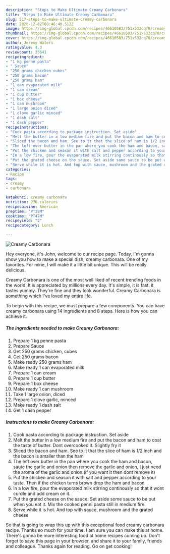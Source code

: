 ```yaml
---
description: "Steps to Make Ultimate Creamy Carbonara"
title: "Steps to Make Ultimate Creamy Carbonara"
slug: 517-steps-to-make-ultimate-creamy-carbonara
date: 2020-12-02T08:46:40.512Z
image: https://img-global.cpcdn.com/recipes/46610583/751x532cq70/creamy-carbonara-recipe-main-photo.jpg
thumbnail: https://img-global.cpcdn.com/recipes/46610583/751x532cq70/creamy-carbonara-recipe-main-photo.jpg
cover: https://img-global.cpcdn.com/recipes/46610583/751x532cq70/creamy-carbonara-recipe-main-photo.jpg
author: Jeremy Waters
ratingvalue: 4.3
reviewcount: 35641
recipeingredient:
- "1 kg penne pasta"
- " Sauce"
- "250 grams chicken cubes"
- "250 grams bacon"
- "250 grams ham"
- "1 can evaporated milk"
- "1 can cream"
- "1 cup butter"
- "1 box cheese"
- "1 can mushroom"
- "1 large onion diced"
- "1 clove garlic minced"
- "1 dash salt"
- "1 dash pepper"
recipeinstructions:
- "Cook pasta according to package instruction. Set aside"
- "Melt the butter in a low medium fire and put the bacon and ham to coat the taste of butter. Dont overcooked it. Slightly fry it"
- "Sliced the bacon and ham. See to it that the slice of ham is 1/2 inch and the bacon is smaller than the ham"
- "The left over butter in the pan where you cook the ham and bacon, saute the garlic and onion then remove the garlic and onion, I just need the aroma of the garlic and onion.(if you want it then dont remove it)"
- "Put the chicken and season it with salt and pepper according to your taste. Then if the chicken turns brown drop the ham and bacon"
- "In a low fire, pour the evaporated milk stirring continously so that it wont curdle and add cream on it."
- "Put the grated cheese on the sauce. Set aside some sauce to be put when you eat it. Mix the cooked penni pasta still in medium fire."
- "Serve while it is hot. And top with sauce, mushroom and the grated cheese"
categories:
- Recipe
tags:
- creamy
- carbonara

katakunci: creamy carbonara 
nutrition: 276 calories
recipecuisine: American
preptime: "PT28M"
cooktime: "PT47M"
recipeyield: "2"
recipecategory: Lunch

---
```



![Creamy Carbonara](https://img-global.cpcdn.com/recipes/46610583/751x532cq70/creamy-carbonara-recipe-main-photo.jpg)

Hey everyone, it's John, welcome to our recipe page. Today, I'm gonna show you how to make a special dish, creamy carbonara. One of my favorites. For mine, I will make it a little bit unique. This will be really delicious.

Creamy Carbonara is one of the most well liked of recent trending foods in the world. It is appreciated by millions every day. It's simple, it is fast, it tastes yummy. They're fine and they look wonderful. Creamy Carbonara is something which I've loved my entire life.




To begin with this recipe, we must prepare a few components. You can have creamy carbonara using 14 ingredients and 8 steps. Here is how you can achieve it.

<!--inarticleads1-->

##### The ingredients needed to make Creamy Carbonara:

1. Prepare 1 kg penne pasta
1. Prepare  Sauce
1. Get 250 grams chicken, cubes
1. Get 250 grams bacon
1. Make ready 250 grams ham
1. Make ready 1 can evaporated milk
1. Prepare 1 can cream
1. Prepare 1 cup butter
1. Prepare 1 box cheese
1. Make ready 1 can mushroom
1. Take 1 large onion, diced
1. Prepare 1 clove garlic, minced
1. Make ready 1 dash salt
1. Get 1 dash pepper




<!--inarticleads2-->

##### Instructions to make Creamy Carbonara:

1. Cook pasta according to package instruction. Set aside
1. Melt the butter in a low medium fire and put the bacon and ham to coat the taste of butter. Dont overcooked it. Slightly fry it
1. Sliced the bacon and ham. See to it that the slice of ham is 1/2 inch and the bacon is smaller than the ham
1. The left over butter in the pan where you cook the ham and bacon, saute the garlic and onion then remove the garlic and onion, I just need the aroma of the garlic and onion.(if you want it then dont remove it)
1. Put the chicken and season it with salt and pepper according to your taste. Then if the chicken turns brown drop the ham and bacon
1. In a low fire, pour the evaporated milk stirring continously so that it wont curdle and add cream on it.
1. Put the grated cheese on the sauce. Set aside some sauce to be put when you eat it. Mix the cooked penni pasta still in medium fire.
1. Serve while it is hot. And top with sauce, mushroom and the grated cheese




So that is going to wrap this up with this exceptional food creamy carbonara recipe. Thanks so much for your time. I am sure you can make this at home. There's gonna be more interesting food at home recipes coming up. Don't forget to save this page in your browser, and share it to your family, friends and colleague. Thanks again for reading. Go on get cooking!
